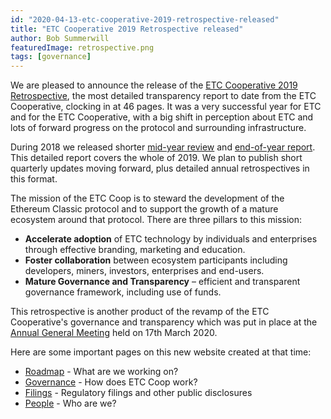 ```yaml
---
id: "2020-04-13-etc-cooperative-2019-retrospective-released"
title: "ETC Cooperative 2019 Retrospective released"
author: Bob Summerwill
featuredImage: retrospective.png
tags: [governance]
---
```


We are pleased to announce the release of the
[ETC Cooperative 2019 Retrospective](/ETC-Coop-2019-Retrospective-April-13-2020.pdf), the most detailed transparency report to date from the ETC Cooperative, clocking in at 46 pages.  It was a very successful year for ETC and for the ETC Cooperative, with a big shift in perception about ETC and lots of forward progress on the protocol and surrounding infrastructure.

During 2018 we released shorter [mid-year review](/Mid-Year-Review-Jan-to-June-2018.pdf) and
[end-of-year report](/End-of-Year-Review-July-to-December-2018.pdf).  This detailed report covers the whole of 2019.   We plan to publish short quarterly updates moving forward, plus detailed annual retrospectives in this format.

The mission of the ETC Coop is to steward the development of the Ethereum Classic protocol and to support the growth of a mature ecosystem around that protocol. There are three pillars to this mission:

- **Accelerate adoption** of ETC technology by individuals and enterprises through effective branding, marketing and education.
- **Foster collaboration** between ecosystem participants including developers, miners, investors, enterprises and end-users.
- **Mature Governance and Transparency** – efficient and transparent governance framework, including use of funds.

This retrospective is another product of the revamp of the ETC Cooperative's governance and transparency which was put in place at the [Annual General Meeting](/posts/2020-03-17-etc-cooperative-agm-2020-new-governance) held on 17th March 2020.

Here are some important pages on this new website created at that time:

* [Roadmap](/roadmap) - What are we working on?
* [Governance](/posts/2020-03-17-etc-cooperative-agm-2020-new-governance) - How does ETC Coop work?
* [Filings](/filings) - Regulatory filings and other public disclosures
* [People](/people) - Who are we?
